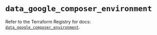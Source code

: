 # `data_google_composer_environment`

Refer to the Terraform Registry for docs: [`data_google_composer_environment`](https://registry.terraform.io/providers/hashicorp/google/5.42.0/docs/data-sources/composer_environment).
